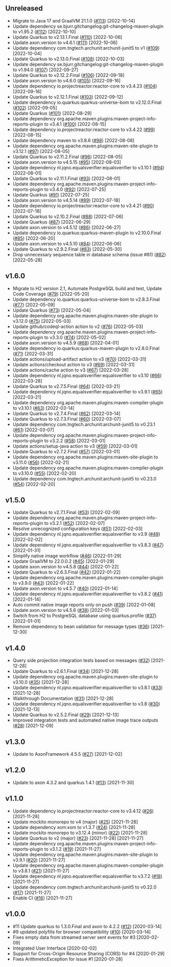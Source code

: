## Unreleased
  - Migrate to Java 17 and GraalVM 21.1.0
  ([#113](https://github.com/JohT/showcase-quarkus-eventsourcing/pull/113))
  [2022-10-14]
  - Update dependency se.bjurr.gitchangelog:git-changelog-maven-plugin to v1.95.2
  ([#112](https://github.com/JohT/showcase-quarkus-eventsourcing/pull/112))
  [2022-10-10]
  - Update Quarkus to v2.13.1.Final
  ([#110](https://github.com/JohT/showcase-quarkus-eventsourcing/pull/110))
  [2022-10-06]
  - Update axon.version to v4.6.1
  ([#111](https://github.com/JohT/showcase-quarkus-eventsourcing/pull/111))
  [2022-10-06]
  - Update dependency com.tngtech.archunit:archunit-junit5 to v1
  ([#109](https://github.com/JohT/showcase-quarkus-eventsourcing/pull/109))
  [2022-10-04]
  - Update Quarkus to v2.13.0.Final
  ([#108](https://github.com/JohT/showcase-quarkus-eventsourcing/pull/108))
  [2022-10-03]
  - Update dependency se.bjurr.gitchangelog:git-changelog-maven-plugin to v1.94.0
  ([#107](https://github.com/JohT/showcase-quarkus-eventsourcing/pull/107))
  [2022-09-27]
  - Update Quarkus to v2.12.2.Final
  ([#106](https://github.com/JohT/showcase-quarkus-eventsourcing/pull/106))
  [2022-09-18]
  - Update axon.version to v4.6.0
  ([#105](https://github.com/JohT/showcase-quarkus-eventsourcing/pull/105))
  [2022-09-16]
  - Update dependency io.projectreactor:reactor-core to v3.4.23
  ([#104](https://github.com/JohT/showcase-quarkus-eventsourcing/pull/104))
  [2022-09-16]
  - Update Quarkus to v2.12.1.Final
  ([#103](https://github.com/JohT/showcase-quarkus-eventsourcing/pull/103))
  [2022-09-12]
  - Update dependency io.quarkus:quarkus-universe-bom to v2.12.0.Final
  ([#102](https://github.com/JohT/showcase-quarkus-eventsourcing/pull/102))
  [2022-09-05]
  - Update Quarkus
  ([#101](https://github.com/JohT/showcase-quarkus-eventsourcing/pull/101))
  [2022-08-29]
  - Update dependency org.apache.maven.plugins:maven-project-info-reports-plugin to v3.4.1
  ([#100](https://github.com/JohT/showcase-quarkus-eventsourcing/pull/100))
  [2022-08-15]
  - Update dependency io.projectreactor:reactor-core to v3.4.22
  ([#99](https://github.com/JohT/showcase-quarkus-eventsourcing/pull/99))
  [2022-08-15]
  - Update dependency maven to v3.8.6
  ([#98](https://github.com/JohT/showcase-quarkus-eventsourcing/pull/98))
  [2022-08-08]
  - Update dependency org.apache.maven.plugins:maven-site-plugin to v3.12.1
  ([#97](https://github.com/JohT/showcase-quarkus-eventsourcing/pull/97))
  [2022-08-05]
  - Update Quarkus to v2.11.2.Final
  ([#96](https://github.com/JohT/showcase-quarkus-eventsourcing/pull/96))
  [2022-08-05]
  - Update axon.version to v4.5.15
  ([#95](https://github.com/JohT/showcase-quarkus-eventsourcing/pull/95))
  [2022-08-03]
  - Update dependency nl.jqno.equalsverifier:equalsverifier to v3.10.1
  ([#94](https://github.com/JohT/showcase-quarkus-eventsourcing/pull/94))
  [2022-08-01]
  - Update Quarkus to v2.11.1.Final
  ([#93](https://github.com/JohT/showcase-quarkus-eventsourcing/pull/93))
  [2022-08-01]
  - Update dependency org.apache.maven.plugins:maven-project-info-reports-plugin to v3.4.0
  ([#92](https://github.com/JohT/showcase-quarkus-eventsourcing/pull/92))
  [2022-07-25]
  - Update Quarkus
  ([#91](https://github.com/JohT/showcase-quarkus-eventsourcing/pull/91))
  [2022-07-25]
  - Update axon.version to v4.5.14
  ([#89](https://github.com/JohT/showcase-quarkus-eventsourcing/pull/89))
  [2022-07-18]
  - Update dependency io.projectreactor:reactor-core to v3.4.21
  ([#90](https://github.com/JohT/showcase-quarkus-eventsourcing/pull/90))
  [2022-07-18]
  - Update Quarkus to v2.10.2.Final
  ([#88](https://github.com/JohT/showcase-quarkus-eventsourcing/pull/88))
  [2022-07-06]
  - Update Quarkus
  ([#87](https://github.com/JohT/showcase-quarkus-eventsourcing/pull/87))
  [2022-06-29]
  - Update axon.version to v4.5.12
  ([#86](https://github.com/JohT/showcase-quarkus-eventsourcing/pull/86))
  [2022-06-27]
  - Update dependency io.quarkus:quarkus-maven-plugin to v2.10.0.Final
  ([#85](https://github.com/JohT/showcase-quarkus-eventsourcing/pull/85))
  [2022-06-20]
  - Update axon.version to v4.5.10
  ([#84](https://github.com/JohT/showcase-quarkus-eventsourcing/pull/84))
  [2022-06-06]
  - Update Quarkus to v2.9.2.Final
  ([#83](https://github.com/JohT/showcase-quarkus-eventsourcing/pull/83))
  [2022-05-30]
  - Drop unnecessary sequence table in database schema (issue #81)
  ([#82](https://github.com/JohT/showcase-quarkus-eventsourcing/pull/82))
  [2022-05-28]
## v1.6.0
  - Migrate to H2 version 2.1, Automate PostgreSQL build and test, Update Code Coverage
  ([#79](https://github.com/JohT/showcase-quarkus-eventsourcing/pull/79))
  [2022-05-20]
  - Update dependency io.quarkus:quarkus-universe-bom to v2.8.3.Final
  ([#77](https://github.com/JohT/showcase-quarkus-eventsourcing/pull/77))
  [2022-05-09]
  - Update Quarkus
  ([#73](https://github.com/JohT/showcase-quarkus-eventsourcing/pull/73))
  [2022-05-04]
  - Update dependency org.apache.maven.plugins:maven-site-plugin to v3.12.0
  ([#75](https://github.com/JohT/showcase-quarkus-eventsourcing/pull/75))
  [2022-05-03]
  - Update github/codeql-action action to v2
  ([#76](https://github.com/JohT/showcase-quarkus-eventsourcing/pull/76))
  [2022-05-03]
  - Update dependency org.apache.maven.plugins:maven-project-info-reports-plugin to v3.3.0
  ([#74](https://github.com/JohT/showcase-quarkus-eventsourcing/pull/74))
  [2022-05-02]
  - Update axon.version to v4.5.9
  ([#68](https://github.com/JohT/showcase-quarkus-eventsourcing/pull/68))
  [2022-04-01]
  - Update dependency io.quarkus:quarkus-maven-plugin to v2.8.0.Final
  ([#71](https://github.com/JohT/showcase-quarkus-eventsourcing/pull/71))
  [2022-03-31]
  - Update actions/upload-artifact action to v3
  ([#70](https://github.com/JohT/showcase-quarkus-eventsourcing/pull/70))
  [2022-03-31]
  - Update actions/checkout action to v3
  ([#69](https://github.com/JohT/showcase-quarkus-eventsourcing/pull/69))
  [2022-03-31]
  - Update actions/cache action to v3
  ([#67](https://github.com/JohT/showcase-quarkus-eventsourcing/pull/67))
  [2022-03-28]
  - Update dependency nl.jqno.equalsverifier:equalsverifier to v3.10
  ([#66](https://github.com/JohT/showcase-quarkus-eventsourcing/pull/66))
  [2022-03-28]
  - Update Quarkus to v2.7.5.Final
  ([#64](https://github.com/JohT/showcase-quarkus-eventsourcing/pull/64))
  [2022-03-21]
  - Update dependency nl.jqno.equalsverifier:equalsverifier to v3.9.1
  ([#65](https://github.com/JohT/showcase-quarkus-eventsourcing/pull/65))
  [2022-03-21]
  - Update dependency org.apache.maven.plugins:maven-compiler-plugin to v3.10.1
  ([#63](https://github.com/JohT/showcase-quarkus-eventsourcing/pull/63))
  [2022-03-14]
  - Update Quarkus to v2.7.4.Final
  ([#62](https://github.com/JohT/showcase-quarkus-eventsourcing/pull/62))
  [2022-03-14]
  - Update Quarkus to v2.7.3.Final
  ([#60](https://github.com/JohT/showcase-quarkus-eventsourcing/pull/60))
  [2022-03-07]
  - Update dependency com.tngtech.archunit:archunit-junit5 to v0.23.1
  ([#61](https://github.com/JohT/showcase-quarkus-eventsourcing/pull/61))
  [2022-03-07]
  - Update dependency org.apache.maven.plugins:maven-project-info-reports-plugin to v3.2.2
  ([#58](https://github.com/JohT/showcase-quarkus-eventsourcing/pull/58))
  [2022-03-01]
  - Update actions/setup-java action to v3
  ([#59](https://github.com/JohT/showcase-quarkus-eventsourcing/pull/59))
  [2022-03-01]
  - Update Quarkus to v2.7.2.Final
  ([#57](https://github.com/JohT/showcase-quarkus-eventsourcing/pull/57))
  [2022-03-01]
  - Update dependency org.apache.maven.plugins:maven-site-plugin to v3.11.0
  ([#56](https://github.com/JohT/showcase-quarkus-eventsourcing/pull/56))
  [2022-02-21]
  - Update dependency org.apache.maven.plugins:maven-compiler-plugin to v3.10.0
  ([#55](https://github.com/JohT/showcase-quarkus-eventsourcing/pull/55))
  [2022-02-20]
  - Update dependency com.tngtech.archunit:archunit-junit5 to v0.23.0
  ([#54](https://github.com/JohT/showcase-quarkus-eventsourcing/pull/54))
  [2022-02-20]
## v1.5.0
  - Update Quarkus to v2.7.1.Final
  ([#53](https://github.com/JohT/showcase-quarkus-eventsourcing/pull/53))
  [2022-02-09]
  - Update dependency org.apache.maven.plugins:maven-project-info-reports-plugin to v3.2.1
  ([#52](https://github.com/JohT/showcase-quarkus-eventsourcing/pull/52))
  [2022-02-07]
  - Resolve unrecognized configuration keys
  ([#51](https://github.com/JohT/showcase-quarkus-eventsourcing/pull/51))
  [2022-02-03]
  - Update dependency nl.jqno.equalsverifier:equalsverifier to v3.9
  ([#49](https://github.com/JohT/showcase-quarkus-eventsourcing/pull/49))
  [2022-02-02]
  - Update dependency nl.jqno.equalsverifier:equalsverifier to v3.8.3
  ([#47](https://github.com/JohT/showcase-quarkus-eventsourcing/pull/47))
  [2022-01-31]
  - Simplify native image workflow
  ([#46](https://github.com/JohT/showcase-quarkus-eventsourcing/pull/46))
  [2022-01-29]
  - Update GraalVM to 22.0.0.2
  ([#45](https://github.com/JohT/showcase-quarkus-eventsourcing/pull/45))
  [2022-01-29]
  - Update axon.version to v4.5.8
  ([#44](https://github.com/JohT/showcase-quarkus-eventsourcing/pull/44))
  [2022-01-22]
  - Update Quarkus to v2.6.3.Final
  ([#42](https://github.com/JohT/showcase-quarkus-eventsourcing/pull/42))
  [2022-01-22]
  - Update dependency org.apache.maven.plugins:maven-compiler-plugin to v3.9.0
  ([#43](https://github.com/JohT/showcase-quarkus-eventsourcing/pull/43))
  [2022-01-22]
  - Update axon.version to v4.5.7
  ([#40](https://github.com/JohT/showcase-quarkus-eventsourcing/pull/40))
  [2022-01-14]
  - Update dependency nl.jqno.equalsverifier:equalsverifier to v3.8.2
  ([#41](https://github.com/JohT/showcase-quarkus-eventsourcing/pull/41))
  [2022-01-14]
  - Auto commit native image reports only on push
  ([#39](https://github.com/JohT/showcase-quarkus-eventsourcing/pull/39))
  [2022-01-08]
  - Update axon.version to v4.5.6
  ([#38](https://github.com/JohT/showcase-quarkus-eventsourcing/pull/38))
  [2022-01-03]
  - Switch from H2 to PostgreSQL database using quarkus.profile
  ([#37](https://github.com/JohT/showcase-quarkus-eventsourcing/pull/37))
  [2022-01-01]
  - Remove dependency to bean validation for message types
  ([#36](https://github.com/JohT/showcase-quarkus-eventsourcing/pull/36))
  [2021-12-30]
## v1.4.0
  - Query side projection integration tests based on messages
  ([#32](https://github.com/JohT/showcase-quarkus-eventsourcing/pull/32))
  [2021-12-28]
  - Update Quarkus to v2.6.1.Final
  ([#34](https://github.com/JohT/showcase-quarkus-eventsourcing/pull/34))
  [2021-12-28]
  - Update dependency org.apache.maven.plugins:maven-site-plugin to v3.10.0
  ([#35](https://github.com/JohT/showcase-quarkus-eventsourcing/pull/35))
  [2021-12-28]
  - Update dependency nl.jqno.equalsverifier:equalsverifier to v3.8.1
  ([#33](https://github.com/JohT/showcase-quarkus-eventsourcing/pull/33))
  [2021-12-28]
  - Walkthrough Documentation
  ([#31](https://github.com/JohT/showcase-quarkus-eventsourcing/pull/31))
  [2021-12-28]
  - Update dependency nl.jqno.equalsverifier:equalsverifier to v3.8
  ([#30](https://github.com/JohT/showcase-quarkus-eventsourcing/pull/30))
  [2021-12-13]
  - Update Quarkus to v2.5.2.Final
  ([#29](https://github.com/JohT/showcase-quarkus-eventsourcing/pull/29))
  [2021-12-13]
  - Improved integration tests and automated native image trace outputs
  ([#28](https://github.com/JohT/showcase-quarkus-eventsourcing/pull/28))
  [2021-12-09]
## v1.3.0
  - Update to AxonFramework 4.5.5
  ([#27](https://github.com/JohT/showcase-quarkus-eventsourcing/pull/27))
  [2021-12-02]
## v1.2.0
  - Update to axon 4.3.2 and quarkus 1.4.1
  ([#13](https://github.com/JohT/showcase-quarkus-eventsourcing/pull/13))
  [2021-11-30]
## v1.1.0
  - Update dependency io.projectreactor:reactor-core to v3.4.12
  ([#26](https://github.com/JohT/showcase-quarkus-eventsourcing/pull/26))
  [2021-11-28]
  - Update mockito monorepo to v4 (major)
  ([#25](https://github.com/JohT/showcase-quarkus-eventsourcing/pull/25))
  [2021-11-28]
  - Update dependency xom:xom to v1.3.7
  ([#24](https://github.com/JohT/showcase-quarkus-eventsourcing/pull/24))
  [2021-11-28]
  - Update mockito monorepo to v3.12.4 (minor)
  ([#22](https://github.com/JohT/showcase-quarkus-eventsourcing/pull/22))
  [2021-11-28]
  - Update Quarkus to v2 (major)
  ([#23](https://github.com/JohT/showcase-quarkus-eventsourcing/pull/23))
  [2021-11-28]
  [2021-11-27]
  - Update dependency org.apache.maven.plugins:maven-project-info-reports-plugin to v3.1.2
  ([#19](https://github.com/JohT/showcase-quarkus-eventsourcing/pull/19))
  [2021-11-27]
  - Update dependency org.apache.maven.plugins:maven-site-plugin to v3.9.1
  ([#20](https://github.com/JohT/showcase-quarkus-eventsourcing/pull/20))
  [2021-11-27]
  - Update dependency org.apache.maven.plugins:maven-compiler-plugin to v3.8.1
  ([#21](https://github.com/JohT/showcase-quarkus-eventsourcing/pull/21))
  [2021-11-27]
  - Update dependency nl.jqno.equalsverifier:equalsverifier to v3.7.2
  ([#18](https://github.com/JohT/showcase-quarkus-eventsourcing/pull/18))
  [2021-11-27]
  - Update dependency com.tngtech.archunit:archunit-junit5 to v0.22.0
  ([#17](https://github.com/JohT/showcase-quarkus-eventsourcing/pull/17))
  [2021-11-27]
  - Enable CI
  ([#16](https://github.com/JohT/showcase-quarkus-eventsourcing/pull/16))
  [2021-11-27]
## v1.0.0
  - #11 Update quarkus to 1.3.0.Final and axon to 4.2.2
  ([#12](https://github.com/JohT/showcase-quarkus-eventsourcing/pull/12))
  [2020-03-14]
  - #9 updated polyfills for browser compatibility
  ([#10](https://github.com/JohT/showcase-quarkus-eventsourcing/pull/10))
  [2020-03-14]
  - Fixes empty data from streamed server sent events for #3
  [2020-02-09]
  - Integrated User Interface
  [2020-02-02]
  - Support for Cross-Origin Resource Sharing (CORS) for #4
  [2020-01-29]
  - Fixes ArithmeticException for issue #1
  [2020-01-28]
